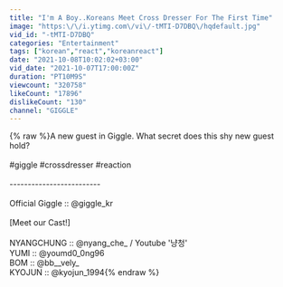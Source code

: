 ```yaml
---
title: "I'm A Boy..Koreans Meet Cross Dresser For The First Time"
image: "https:\/\/i.ytimg.com\/vi\/-tMTI-D7DBQ\/hqdefault.jpg"
vid_id: "-tMTI-D7DBQ"
categories: "Entertainment"
tags: ["korean","react","koreanreact"]
date: "2021-10-08T10:02:02+03:00"
vid_date: "2021-10-07T17:00:00Z"
duration: "PT10M9S"
viewcount: "320758"
likeCount: "17896"
dislikeCount: "130"
channel: "GIGGLE"
---
```

{% raw %}A new guest in Giggle. What secret does this shy new guest hold?<br /><br />#giggle #crossdresser #reaction<br /><br />-------------------------<br /><br />Official Giggle :: @giggle_kr​<br /><br />[Meet our Cast!]<br /><br />NYANGCHUNG :: @nyang_che_ / Youtube '냥청'<br />YUMI :: @youmd0_0ng96<br />BOM :: @bb__vely_<br />KYOJUN :: @kyojun_1994{% endraw %}
